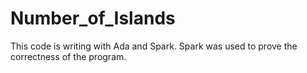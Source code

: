 # Number_of_Islands
This code is writing with Ada and Spark. Spark was used to prove the correctness of the program.

